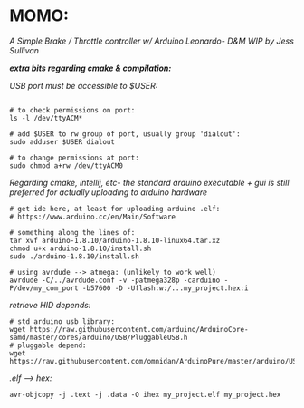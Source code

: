 # MOMO:

*A Simple Brake / Throttle controller w/ Arduino Leonardo- D&M WIP by Jess Sullivan*
    
***extra bits regarding cmake & compilation:***     
    
*USB port must be accessible to $USER:*
```shell script

# to check permissions on port:
ls -l /dev/ttyACM*

# add $USER to rw group of port, usually group 'dialout':
sudo adduser $USER dialout

# to change permissions at port:
sudo chmod a+rw /dev/ttyACM0
```
    
*Regarding cmake, intellij, etc-
the standard arduino executable + gui is still preferred for actually uploading to arduino hardware*
    
```shell script
# get ide here, at least for uploading arduino .elf:
# https://www.arduino.cc/en/Main/Software

# something along the lines of:
tar xvf arduino-1.8.10/arduino-1.8.10-linux64.tar.xz 
chmod u+x arduino-1.8.10/install.sh
sudo ./arduino-1.8.10/install.sh

# using avrdude --> atmega: (unlikely to work well)
avrdude -C/../avrdude.conf -v -patmega328p -carduino -P/dev/my_com_port -b57600 -D -Uflash:w:/...my_project.hex:i
``` 
    
*retrieve HID depends:*
```shell script
# std arduino usb library:
wget https://raw.githubusercontent.com/arduino/ArduinoCore-samd/master/cores/arduino/USB/PluggableUSB.h
# pluggable depend:
wget https://raw.githubusercontent.com/omnidan/ArduinoPure/master/arduino/USBAPI.h
```
    
*.elf --> hex:*
``` shell script
avr-objcopy -j .text -j .data -O ihex my_project.elf my_project.hex
```     
    